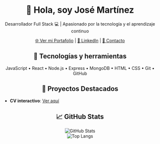 <!-- Copia esto en tu README.md con etiquetas HTML si quieres más control visual -->
<div align="center">

  <h1>👋 Hola, soy José Martínez</h1>

  <p>Desarrollador Full Stack 💻 | Apasionado por la tecnología y el aprendizaje continuo</p>

  <p>
    <a href="https://josemartinez98.github.io/CV2/" target="_blank">🌐 Ver mi Portafolio</a> |
    <a href="https://www.linkedin.com/in/josemartinez98/" target="_blank">🔗 LinkedIn</a> |
    <a href="mailto:josemartinez98dev@gmail.com">📧 Contacto</a>
  </p>

  <h2>🧰 Tecnologías y herramientas</h2>
  <p>
    JavaScript • React • Node.js • Express • MongoDB • HTML • CSS • Git • GitHub
  </p>

  <h2>📌 Proyectos Destacados</h2>
  <ul align="left">
    <li><strong>CV interactivo</strong>: <a href="https://josemartinez98.github.io/CV2/" target="_blank">Ver aquí</a></li>
    <!-- Agrega más proyectos si lo deseas -->
  </ul>

  <h2>📈 GitHub Stats</h2>
  <img src="https://github-readme-stats.vercel.app/api?username=josemartinez98&show_icons=true&theme=default" alt="GitHub Stats" />
  <br />
  <img src="https://github-readme-stats.vercel.app/api/top-langs/?username=josemartinez98&layout=compact" alt="Top Langs" />

</div>
